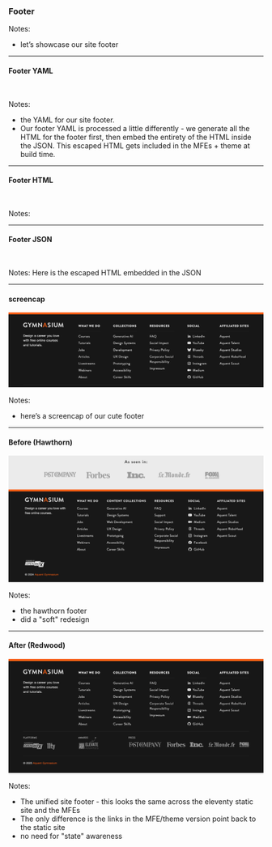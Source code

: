 ### Footer

Notes:
- let’s showcase our site footer

------

<!-- .slide: data-auto-animate -->

#### Footer YAML <!-- .element: data-id="code-title" -->

<pre class="code-wrapper" data-id="code-animation">
  <code class="language-yml"
    data-disable- line-numbers="|2-22|23-38|39-57|58-114|115-136|138-151|152-159|160-191"
    data-trim
    data-url="code-samples/footer.yaml"
    ></code>
</pre>

Notes:
- the YAML for our site footer.
- Our footer YAML is processed a little differently - we generate all the HTML for the footer first, then embed the entirety of the HTML inside the JSON. This escaped HTML gets included in the MFEs + theme at build time.

------

#### Footer HTML <!-- .element: data-id="code-title" -->

<pre class="code-wrapper" data-id="code-animation">
  <code class="language-html"
    data-line-numbers=""
    data-trim
    data-url="code-samples/footer.html"
    ></code>
</pre>

Notes:


------

<!-- .slide: data-auto-animate -->

#### Footer JSON

<pre class="code-wrapper" data-id="code-animation">
  <code class="language-json"
    data-line-numbers=""
    data-trim
    data-url="code-samples/footer.json"
    ></code>
</pre>

Notes: Here is the escaped HTML embedded in the JSON


------

#### screencap <!-- .element: class="hide" -->

![Screenshot of pre-Eleventy footer (detail) design.](img/gymnasium-footer-eleventy-detail-1920w.png)<!-- .element: class="r-fit-text" data-id="screencap" -->

Notes:
- here’s a screencap of our cute footer

------

<!-- .slide:  -->

#### Before (Hawthorn)

![Screenshot of pre-Eleventy footer design.](img/gymansium-footer-pre-eleventy-1920w.png)<!-- .element: class="r-fit-text" data-id="screencap" -->

Notes:
- the hawthorn footer
- did a "soft" redesign

------

#### After (Redwood)

![Screenshot of Eleventy footer design.](img/gymansium-footer-eleventy-1920w.png)<!-- .element: class="r-fit-text" data-id="screencap" -->


Notes:
- The unified site footer - this looks the same across the eleventy static site and the MFEs
- The only difference is the links in the MFE/theme version point back to the static site
- no need for "state" awareness
